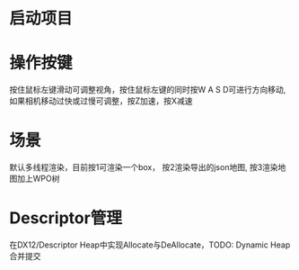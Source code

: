 # 启动项目

# 操作按键
按住鼠标左键滑动可调整视角，按住鼠标左键的同时按W A S D可进行方向移动, 如果相机移动过快或过慢可调整，按Z加速，按X减速

# 场景
默认多线程渲染，目前按1可渲染一个box， 按2渲染导出的json地图, 按3渲染地图加上WPO树

# Descriptor管理
在DX12/Descriptor Heap中实现Allocate与DeAllocate，TODO: Dynamic Heap合并提交
